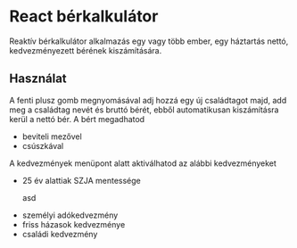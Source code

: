 <h1>React bérkalkulátor</h1>
<p>Reaktív bérkalkulátor alkalmazás egy vagy több ember, egy háztartás nettó, kedvezményezett bérének kiszámítására.</p>
<h2>Használat</h2>
<p>
  A fenti plusz gomb megnyomásával adj hozzá egy új családtagot majd, add meg a családtag nevét és bruttó bérét, ebből automatikusan kiszámításra kerül a nettó bér. 
  A bért megadhatod
<ul>
  <li>beviteli mezővel</li>
  <li>csúszkával</li>
</ul>
  A kedvezmények menüpont alatt aktiválhatod az alábbi kedvezményeket
<ul>
  <li>25 év alattiak SZJA mentessége</li>
  <p>asd</p>
  <li>személyi adókedvezmény</li>
  <li>friss házasok kedvezménye</li>
  <li>családi kedvezmény</li>
</ul>
</p>

